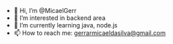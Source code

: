 - 👋 Hi, I’m @MicaelGerr
- 👀 I’m interested in backend area
- 🌱 I’m currently learning java, node.js
- 📫 How to reach me: gerrarmicaeldasilva@gmail.com

<!---
MicaelGerr/MicaelGerr is a ✨ special ✨ repository because its `README.md` (this file) appears on your GitHub profile.
You can click the Preview link to take a look at your changes.
--->
